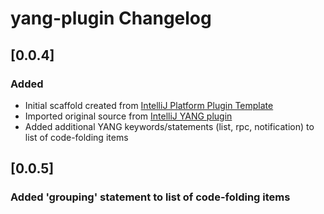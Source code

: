 <!-- Keep a Changelog guide -> https://keepachangelog.com -->

# yang-plugin Changelog

## [0.0.4]
### Added
- Initial scaffold created from [IntelliJ Platform Plugin Template](https://github.com/JetBrains/intellij-platform-plugin-template)
- Imported original source from [IntelliJ YANG plugin](https://github.com/kvakvs/intellij-yang)
- Added additional YANG keywords/statements (list, rpc, notification) to list of code-folding items

## [0.0.5]
### Added 'grouping' statement to list of code-folding items